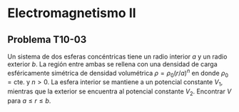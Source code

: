 # Electromagnetismo II
## Problema T10-03

Un sistema de dos esferas concéntricas tiene un radio interior $`a`$ y un
radio exterior $`b`$. La región entre ambas se rellena con una densidad de
carga esféricamente simétrica de densidad volumétrica $`\rho = \rho_0 (r/a)^n`$
en donde $`\rho_0 = \text{cte.}`$ y $`n > 0`$. La esfera interior se
mantiene a un potencial constante $`V_1`$, mientras que la exterior se
encuentra al potencial constante $`V_2`$. Encontrar $`V`$ para
$`a\leq r \leq b`$.

